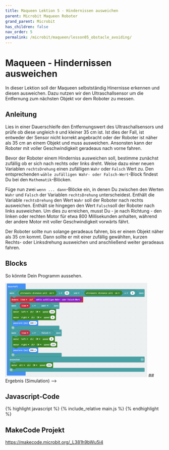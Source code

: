 ```yaml
---
title: Maqueen Lektion 5 - Hindernissen ausweichen
parent: Microbit Maqueen Roboter
grand_parent: Microbit
has_children: false
nav_order: 5
permalink: /microbit/maqueen/lesson05_obstacle_avoiding/
---
```


# Maqueen - Hindernissen ausweichen

In dieser Lektion soll der Maqueen selbstständig Hinernisse erkennen und diesen ausweichen. Dazu nutzen wir den Ultraschallsensor um die Entfernung zum nächsten Objekt vor dem Roboter zu messen.

## Anleitung

Lies in einer Dauerschleife den Entfernungswert des Ultraschallsensors und prüfe ob diese ungleich `0` und kleiner 35 cm ist. Ist dies der Fall, ist entweder der Sensor nicht korrekt angebracht oder der Roboter ist näher als 35 cm an einem Objekt und muss ausweichen. Ansonsten kann der Roboter mit voller Geschwindigkeit geradeaus nach vorne fahren.

Bevor der Roboter einem Hinderniss ausweichen soll, bestimme zunächst zufällig ob er sich nach rechts oder links dreht. Weise dazu einer neuen Variablen `rechtsDrehung` einen zufälligen `Wahr` oder `Falsch` Wert zu. Den entsprechenden `wähle zufälligen Wahr- oder Falsch-Wert`-Block findest Du bei den `Mathematik`-Blöcken.

Füge nun zwei `wenn ... dann`-Blöcke ein, in denen Du zwischen den Werten `Wahr` und `Falsch` der Variablen `rechtsDrehung` unterscheidest. Enthält die Variable `rechtsDrehung` den Wert `Wahr` soll der Roboter nach rechts ausweichen. Enthält sie hingegen den Wert `Falsch`soll der Roboter nach links ausweichen. 
Um dies zu erreichen, musst Du - je nach Richtung - den linken oder rechten Motor für etwa 800 Millisekunden anhalten, während der andere Motor mit voller Geschwindigkeit vorwärts fährt.

Der Roboter sollte nun solange geradeaus fahren, bis er einem Objekt näher als 35 cm kommt. Dann sollte er mit einer zufällig gewählten, kurzen Rechts- oder Linksdrehung ausweichen und anschließend weiter geradeaus fahren.

## Blocks

So könnte Dein Programm aussehen.

<img src="./screenshot.png" width="450px"/>

<!-->
## Ergebnis (Simulation)
-->

## Javascript-Code

{% highlight javascript %}
    {% include_relative main.js %}
{% endhighlight %}

## MakeCode Projekt

https://makecode.microbit.org/_L381h9bWu5i4